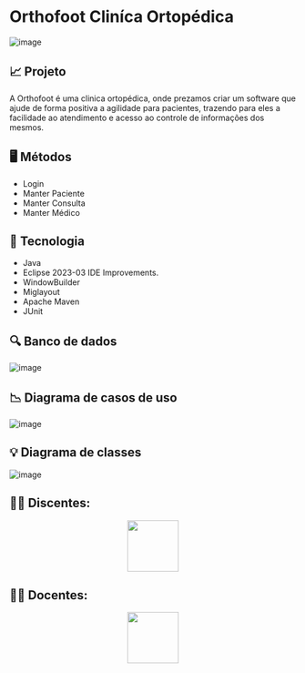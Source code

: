 # <h1> Orthofoot Cliníca Ortopédica </h1>

![image](https://github.com/Joanakremer/orthofoot/assets/111135808/81508551-2be0-4025-8409-6fc173acf16b)

<h2> 📈 Projeto </h2>

<p> A Orthofoot é uma clinica ortopédica, onde prezamos criar um software que ajude de forma positiva a agilidade para pacientes, trazendo para eles a facilidade ao atendimento e acesso ao controle de informações dos mesmos. </p>

<h2> 🖥️ Métodos </h2>

+ Login 
+ Manter Paciente
+ Manter Consulta
+ Manter Médico

<h2> 🚀 Tecnologia </h2>
 
 + Java
 + Eclipse 2023-03 IDE Improvements.
 + WindowBuilder
 + Miglayout
 + Apache Maven
 + JUnit
 
 <h2> 🔍 Banco de dados </h2>
 
![image](https://github.com/Joanakremer/orthofoot/assets/111135808/e847963e-3e6b-406a-ab91-d69e23adc904)
 
 <h2> 📉 Diagrama de casos de uso </h2>

![image](https://github.com/Joanakremer/orthofoot/assets/111135808/31183da9-202a-4352-98f8-8d2c8e968fb0)


<h2> 💡 Diagrama de classes </h2>

![image](https://github.com/Joanakremer/orthofoot/assets/111135808/404c29b4-ea17-4be6-92b4-a41319ff6b55)


 <h2> 🧑‍🎓 Discentes: </h2>
 <div align="center">
  <a href="https://linktr.ee/orthofoot" target="_blank"><img src="https://cdn.jsdelivr.net/gh/devicons/devicon/icons/github/github-original.svg" target="_blank" widht="90" height="90"></a>
 </div>

 <h2> 🧑‍🏫 Docentes: </h2>
 <div align="center">
  <a href="https://linktr.ee/OrthofootDocentes" target="_blank"><img src="https://cdn.jsdelivr.net/gh/devicons/devicon/icons/github/github-original.svg" target="_blank" widht="90" height="90"></a>
 </div>
 
